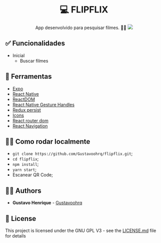 <h1 align="center">
  <strong>💻 FLIPFLIX</strong>
</h1> 

<p align="center">
App desenvolvido para pesquisar filmes. 🎥🔎
  <img src="https://raw.githubusercontent.com/technecloud/pd-chatbot-dashboard/dev/src/assets/telas.jpg?token=ALODRDWAU5BU6OBK33PMDX26JPTA6"/>
</p> 

## ✅ Funcionalidades
- Inicial
  - Buscar filmes

## 🧰 Ferramentas

- [Expo](https://expo.io/)
- [React Native](https://facebook.github.io/react-native/)
- [ReactDOM](https://pt-br.reactjs.org/docs/react-dom.html)
- [React Native Gesture Handles](https://software-mansion.github.io/react-native-gesture-handler/docs/getting-started.html)
- [Redux persist](https://github.com/rt2zz/redux-persist)
- [Icons](https://oblador.github.io/react-native-vector-icons/)
- [React router dom](https://reacttraining.com/react-router/web/)
- [React Navigation](https://reactnavigation.org/)



## 👩‍🏫 Como rodar localmente

- `git clone https://github.com/Gustavoohrq/flipflix.git`;
- `cd flipflix`;
- `npm install`;
- `yarn start`;
- Escanear QR Code;
 
## 🙋‍♂️ Authors

* **Gustavo Henrique** - [Gustavoohrq](https://github.com/Gustavoohrq)

## 📜 License

This project is licensed under the GNU GPL V3 - see the [LICENSE.md](LICENSE.md) file for details

